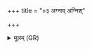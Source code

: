 +++
title = "०३ अग्नाव् अग्निश्"

+++
<details><summary>मूलम् (GR)</summary>

अग्नाव् अग्निश् (चरति प्रविष्ट  
ऋषीणां पुत्रो अधिराज एषः ।  
तस्मै जुहोमि हविषा घृतेन  
मा देवानां यूयवद् भागधेयम्) ॥
</details>